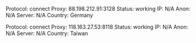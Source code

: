 Protocol: connect
Proxy: 88.198.212.91:3128
Status: working
IP: N/A
Anon: N/A
Server: N/A
Country: Germany

Protocol: connect
Proxy: 118.163.27.53:8118
Status: working
IP: N/A
Anon: N/A
Server: N/A
Country: Taiwan

